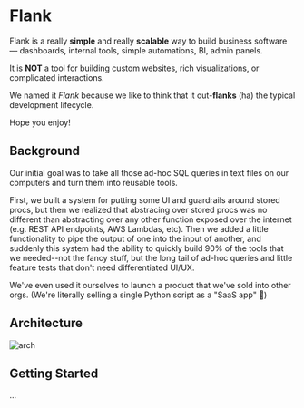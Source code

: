 # Flank

Flank is a really **simple** and really **scalable** way to build business software — dashboards, internal tools, simple automations, BI, admin panels. 

It is **NOT** a tool for building custom websites, rich visualizations, or complicated interactions.

We named it *Flank* because we like to think that it out-**flanks** (ha) the typical development lifecycle. 

Hope you enjoy!

## Background
Our initial goal was to take all those ad-hoc SQL queries in text files on our computers and turn them into reusable tools.

First, we built a system for putting some UI and guardrails around stored procs, but then we realized that abstracing over stored procs was no different than abstracting over any other function exposed over the internet (e.g. REST API endpoints, AWS Lambdas, etc). Then we added a little functionality to pipe the output of one into the input of another, and suddenly this system had the ability to quickly build 90% of the tools that we needed--not the fancy stuff, but the long tail of ad-hoc queries and little feature tests that don't need differentiated UI/UX.

We've even used it ourselves to launch a product that we've sold into other orgs. (We're literally selling a single Python script as a "SaaS app" 🙈)

## Architecture

![arch](https://i.imgur.com/oSgKnRy.png)


## Getting Started
...


